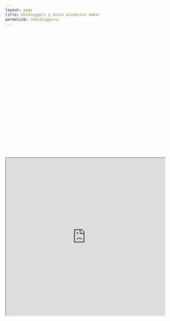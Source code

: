 ```yaml
---
layout: page
title: Dataloggers y otros proyectos maker
permalink: /dataloggers/
---
```


<head>
  <base target="_top">
  <script src="https://www.gstatic.com/charts/loader.js"></script>

  <script>
    // Load the Visualization API and the corechart package.
    google.charts.load('current', {
      'packages': ['corechart']
    });
    // Set a callback to run when the Google Visualization API is loaded.
    google.charts.setOnLoadCallback(drawChart);

    function drawChart() {
      google.script.run.withSuccessHandler(displayChart).getChartData();
    }

    function displayChart(data) {
      var chartData = google.visualization.arrayToDataTable(data);

      // Set chart options
      var options = {
        title: 'Sales Data Visualization',
        is3D: true
        // Additional chart options
      };

      // Instantiate and draw our chart, passing in some options.
      var chart = new google.visualization.PieChart(document.getElementById('pie_chart'));
      chart.draw(chartData, options);
    }
  </script>
</head>

<body>
  <!--Div that will hold the pie chart-->
  <div id="pie_chart" style="width: 50%; height: 400px;"></div>
  <iframe
    src="https://script.google.com/macros/s/AKfycbxcCKHVBXP8gerUcszrHLn23QwT68Tv4-98VkTmwgjdtSQFj1yfiteW_-sopTNdwO-oUA/exec"
    height="500" width="100%"></iframe>
</body>
